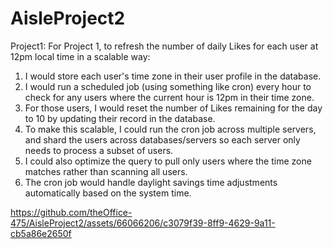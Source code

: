 # AisleProject2

Project1:
For Project 1, to refresh the number of daily Likes for each user at 12pm local time in a scalable way:

1. I would store each user's time zone in their user profile in the database.
2. I would run a scheduled job (using something like cron) every hour to check for any users where the 
   current hour is 12pm in their time zone.
3. For those users, I would reset the number of Likes remaining for the day to 10 by updating their record in the database.
4. To make this scalable, I could run the cron job across multiple servers, and shard the users across databases/servers so 
   each server only needs to process a subset of users.
5. I could also optimize the query to pull only users where the time zone matches rather than scanning all users.
6. The cron job would handle daylight savings time adjustments automatically based on the system time.

https://github.com/theOffice-475/AisleProject2/assets/66066206/c3079f39-8ff9-4629-9a11-cb5a86e2650f

